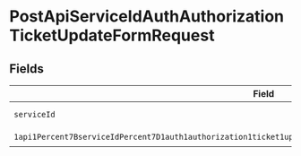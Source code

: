 # PostApiServiceIdAuthAuthorizationTicketUpdateFormRequest


## Fields

| Field                                                                                                                                                                                                                                                       | Type                                                                                                                                                                                                                                                        | Required                                                                                                                                                                                                                                                    | Description                                                                                                                                                                                                                                                 |
| ----------------------------------------------------------------------------------------------------------------------------------------------------------------------------------------------------------------------------------------------------------- | ----------------------------------------------------------------------------------------------------------------------------------------------------------------------------------------------------------------------------------------------------------- | ----------------------------------------------------------------------------------------------------------------------------------------------------------------------------------------------------------------------------------------------------------- | ----------------------------------------------------------------------------------------------------------------------------------------------------------------------------------------------------------------------------------------------------------- |
| `serviceId`                                                                                                                                                                                                                                                 | *String*                                                                                                                                                                                                                                                    | :heavy_check_mark:                                                                                                                                                                                                                                          | A service ID                                                                                                                                                                                                                                                |
| `1api1Percent7BserviceIdPercent7D1auth1authorization1ticket1updatePostRequestBodyContentApplication1jsonSchema`                                                                                                                                             | [1api1Percent7BserviceIdPercent7D1auth1authorization1ticket1updatePostRequestBodyContentApplication1jsonSchema](../../models/components/Oneapi1Percent7BserviceIdPercent7D1auth1authorization1ticket1updatePostRequestBodyContentApplication1jsonSchema.md) | :heavy_check_mark:                                                                                                                                                                                                                                          | N/A                                                                                                                                                                                                                                                         |